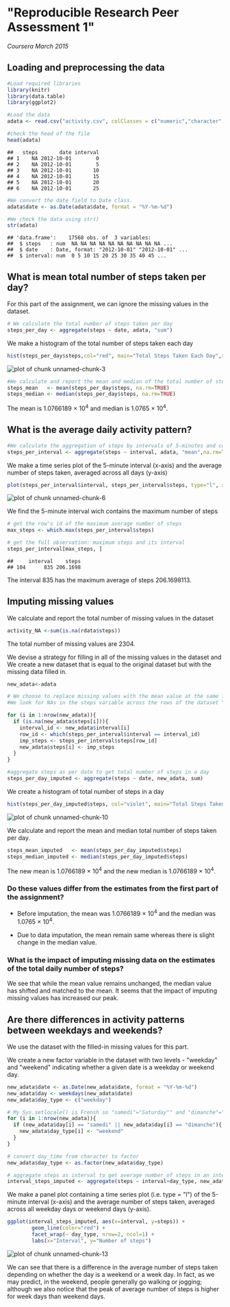 # "Reproducible Research Peer Assessment 1"
*Coursera March 2015*

## Loading and preprocessing the data



```r
#Load required libraries
library(knitr)
library(data.table)
library(ggplot2)

#Load the data
adata <- read.csv("activity.csv", colClasses = c("numeric","character","numeric"))

#check the head of the file
head(adata)
```

```
##   steps       date interval
## 1    NA 2012-10-01        0
## 2    NA 2012-10-01        5
## 3    NA 2012-10-01       10
## 4    NA 2012-10-01       15
## 5    NA 2012-10-01       20
## 6    NA 2012-10-01       25
```

```r
#We convert the date field to Date class.
adata$date <- as.Date(adata$date, format = "%Y-%m-%d")

#We check the data using str() 
str(adata)
```

```
## 'data.frame':	17568 obs. of  3 variables:
##  $ steps   : num  NA NA NA NA NA NA NA NA NA NA ...
##  $ date    : Date, format: "2012-10-01" "2012-10-01" ...
##  $ interval: num  0 5 10 15 20 25 30 35 40 45 ...
```

## What is mean total number of steps taken per day?

For this part of the assignment, we can ignore the missing values in the dataset.


```r
# We calculate the total number of steps taken per day
steps_per_day <- aggregate(steps ~ date, adata, "sum")
```

We make a histogram of the total number of steps taken each day


```r
hist(steps_per_day$steps,col="red", main="Total Steps Taken Each Day",xlab="Total steps per day")
```

![plot of chunk unnamed-chunk-3](figure/unnamed-chunk-3-1.png) 


```r
#We calculate and report the mean and median of the total number of steps taken per day
steps_mean   <- mean(steps_per_day$steps, na.rm=TRUE)
steps_median <- median(steps_per_day$steps, na.rm=TRUE)
```

The mean is 1.0766189 &times; 10<sup>4</sup>  and median is 1.0765 &times; 10<sup>4</sup>.

## What is the average daily activity pattern?


```r
#We calculate the aggregation of steps by intervals of 5-minutes and convert the intervals as integers and save them in a data frame called steps_per_interval.
steps_per_interval <- aggregate(steps ~ interval, adata, "mean",na.rm=TRUE)
```

We make a time series plot of the 5-minute interval (x-axis) and the average number of steps taken, averaged across all days (y-axis)


```r
plot(steps_per_interval$interval, steps_per_interval$steps, type="l", xlab="5-min interval", ylab="Average steps across all days",main="Average number of steps taken",col="red")
```

![plot of chunk unnamed-chunk-6](figure/unnamed-chunk-6-1.png) 

We find the 5-minute interval wich contains the maximum number of steps


```r
# get the row's id of the maximum average number of steps 
max_steps <- which.max(steps_per_interval$steps)

# get the full observation: maximum steps and its interval 
steps_per_interval[max_steps, ]
```

```
##     interval    steps
## 104      835 206.1698
```

The interval 835 has the maximum average of steps 206.1698113.
        
## Imputing missing values  

We calculate and report the total number of missing values in the dataset 


```r
activity_NA <-sum(is.na(rdata$steps))
```
The total number of missing values are 2304.

We devise a strategy for filling in all of the missing values in the dataset and We create a new dataset that is equal to the original dataset but with the missing data filled in.


```r
new_adata<-adata

# We choose to replace missing values with the mean value at the same interval across days.
#We look for NAs in the steps variable across the rows of the dataset "new_rdata". If it exixts then we find the corresponding value of "interval" variable. We then find the steps value from the other data frame "steps_per_interval" for this value of interval and replace the NA value with it.

for (i in 1:nrow(new_adata)){
  if (is.na(new_adata$steps[i])){
    interval_id <- new_adata$interval[i]
    row_id <- which(steps_per_interval$interval == interval_id)
    imp_steps <- steps_per_interval$steps[row_id]
    new_adata$steps[i] <- imp_steps
  }
}

#aggregate steps as per date to get total number of steps in a day
steps_per_day_imputed <- aggregate(steps ~ date, new_adata, sum)
```

We create a histogram of total number of steps in a day


```r
hist(steps_per_day_imputed$steps, col="violet", main="Total Steps Taken Each Day", xlab="Total steps in a day")
```

![plot of chunk unnamed-chunk-10](figure/unnamed-chunk-10-1.png) 

We calculate and report the mean and median total number of steps taken per day. 



```r
steps_mean_imputed   <- mean(steps_per_day_imputed$steps)
steps_median_imputed <- median(steps_per_day_imputed$steps)
```

The new mean is 1.0766189 &times; 10<sup>4</sup>  and the new median is 1.0766189 &times; 10<sup>4</sup>.

### Do these values differ from the estimates from the first part of the assignment? 

  - Before imputation, the mean  was 1.0766189 &times; 10<sup>4</sup>  and the median was 1.0765 &times; 10<sup>4</sup>.

  - Due to data imputation, the mean remain same whereas there is slight change in the median value.


### What is the impact of imputing missing data on the estimates of the total daily number of steps?

We see that while the mean value remains unchanged, the median value has shifted and matched to the mean. It seems that the impact of imputing missing values has increased our peak.

## Are there differences in activity patterns between weekdays and weekends?

We use the dataset with the filled-in missing values for this part.

We create a new factor variable in the dataset with two levels - "weekday" and "weekend" indicating whether a given date is a weekday or weekend day.




```r
new_adata$date <- as.Date(new_adata$date, format = "%Y-%m-%d")
new_adata$day <- weekdays(new_adata$date)
new_adata$day_type <- c("weekday")

# My Sys.setlocale() is Frensh so "samedi"="Saturday"" and "dimanche"="Sunday"
for (i in 1:nrow(new_adata)){
  if (new_adata$day[i] == "samedi" || new_adata$day[i] == "dimanche"){
    new_adata$day_type[i] <- "weekend"
  }
}

# convert day_time from character to factor
new_adata$day_type <- as.factor(new_adata$day_type)

# aggregate steps as interval to get average number of steps in an interval across all days
interval_steps_imputed <- aggregate(steps ~ interval+day_type, new_adata, "mean")
```

We make a panel plot containing a time series plot (i.e. type = "l") of the 5-minute interval (x-axis) and the average number of steps taken, averaged across all weekday days or weekend days (y-axis).


```r
ggplot(interval_steps_imputed, aes(x=interval, y=steps)) + 
        geom_line(color="red") + 
        facet_wrap(~ day_type, nrow=2, ncol=1) +
        labs(x="Interval", y="Number of steps") 
```

![plot of chunk unnamed-chunk-13](figure/unnamed-chunk-13-1.png) 

We can see that there is a difference in the average number of steps taken depending on whether the day is a weekend or a week day. In fact, as we may predict, in the weekend, people generally go walking or jogging; although we also notice that the peak of average number of steps is higher for week days than weekend days.
